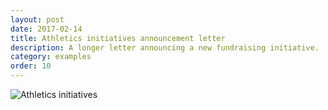 ```yaml
---
layout: post
date: 2017-02-14
title: Athletics initiatives announcement letter
description: A longer letter announcing a new fundraising initiative.
category: examples
order: 10
---
```


![Athletics initiatives]({{site.image_path}}/{{page.category}}/athletics-initiatives.jpg)
